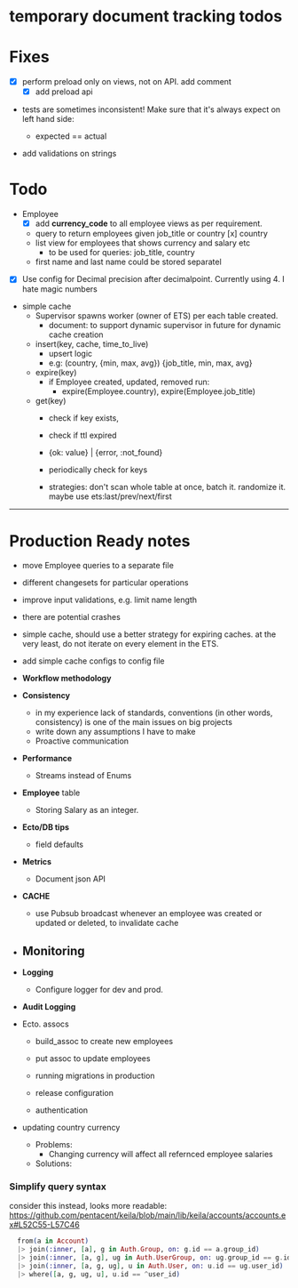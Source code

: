 # temporary document tracking todos


# Fixes 
- [x] perform preload only on views, not on API. add comment
  - [x] add preload api 
- tests are sometimes inconsistent! Make sure that it's always expect on left hand side:
  - expected == actual

- add validations on strings


# Todo
- Employee
  - [x] add **currency_code** to all employee views as per requirement. 
  - query to return employees given job_title or country
    [x] country
  - list view for employees that shows currency and salary etc
    - to be used for queries:
      job_title, country
  - first name and last name could be stored separatel

- [x] Use config for Decimal precision after decimalpoint. Currently using 4. I hate magic numbers



- simple cache
  - Supervisor spawns worker (owner of ETS) per each table created. 
    - document: to support dynamic supervisor in future for dynamic cache creation
  - insert(key, cache, time_to_live)
    - upsert logic
    - e.g: (country, {min, max, avg}) {job_title, min, max, avg}
  - expire(key)
    - if Employee created, updated, removed run: 
      - expire(Employee.country), expire(Employee.job_title)
  - get(key)
    - check if key exists,
    - check if ttl expired
    - {ok: value} | {error, :not_found}

    -  periodically check for keys
      - strategies: don't scan whole table at once, batch it. randomize it. maybe use ets:last/prev/next/first

_____________________

# Production Ready notes

- move Employee queries to a separate file
- different changesets for particular operations
- improve input validations, e.g. limit name length 
- there are potential crashes  
- simple cache, should use a better strategy for expiring caches. at the very least, do not iterate on every element in the ETS. 
- add simple cache configs to config file

- **Workflow methodology**
- **Consistency** 
  - in my experience lack of standards, conventions (in other words, consistency) is one of the main issues on big projects
  - write down any assumptions I have to make
  - Proactive communication


- **Performance**
  - Streams instead of Enums 


- **Employee** table
  - Storing Salary as an integer. 
  
- **Ecto/DB tips** 
  - field defaults 


- **Metrics**
  - Document json API

- **CACHE**
  - use Pubsub broadcast whenever an employee was created or updated or deleted, to invalidate cache

- **Monitoring**
  - 

- **Logging** 
  - Configure logger for dev and prod. 

- **Audit Logging**

- Ecto. assocs
  - build_assoc to create new employees
  - put assoc to update employees 

  - running migrations in production 
  - release configuration
  - authentication 

- updating country currency
  - Problems:
    - Changing currency will affect all refernced employee salaries
  - Solutions: 

### Simplify query syntax

consider this instead, looks more readable: 
https://github.com/pentacent/keila/blob/main/lib/keila/accounts/accounts.ex#L52C55-L57C46 
```elixir
  from(a in Account)
  |> join(:inner, [a], g in Auth.Group, on: g.id == a.group_id)
  |> join(:inner, [a, g], ug in Auth.UserGroup, on: ug.group_id == g.id)
  |> join(:inner, [a, g, ug], u in Auth.User, on: u.id == ug.user_id)
  |> where([a, g, ug, u], u.id == ^user_id)
```
